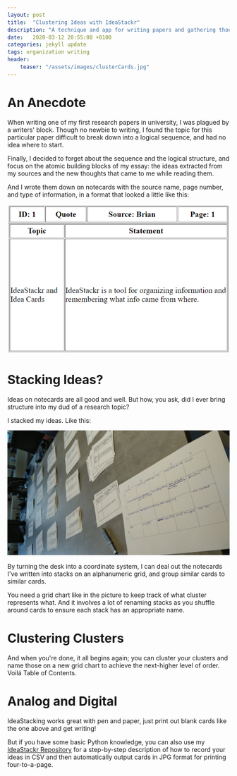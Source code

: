 ```yaml
---
layout: post
title:  "Clustering Ideas with IdeaStackr"
description: "A technique and app for writing papers and gathering thoughts"
date:   2020-03-12 20:55:00 +0100
categories: jekyll update
tags: organization writing
header:
    teaser: "/assets/images/clusterCards.jpg"
---
```

# An Anecdote
When writing one of my first research papers in university, I was plagued by a writers' block. Though no newbie to writing, I found the topic for this particular paper difficult to break down into a logical sequence, and had no idea where to start.

Finally, I decided to forget about the sequence and the logical structure, and focus on the atomic building blocks of my essay: the ideas extracted from my sources and the new thoughts that came to me while reading them.

And I wrote them down on notecards with the source name, page number, and type of information, in a format that looked a little like this:

![notecard](/assets/images/cardExample.png)

# Stacking Ideas?

Ideas on notecards are all good and well. But how, you ask, did I ever bring structure into my dud of a research topic? 

I stacked my ideas. Like this:

![stackedIdeas](/assets/images/clusterCards.jpg)

By turning the desk into a coordinate system, I can deal out the notecards I've written into stacks on an alphanumeric grid, and group similar cards to similar cards.

You need a grid chart like in the picture to keep track of what cluster represents what. And it involves a lot of renaming stacks as you shuffle around cards to ensure each stack has an appropriate name.

# Clustering Clusters
And when you're done, it all begins again; you can cluster your clusters and name those on a new grid chart to achieve the next-higher level of order. Voilá Table of Contents.

# Analog and Digital
IdeaStacking works great with pen and paper, just print out blank cards like the one above and get writing!

But if you have some basic Python knowledge, you can also use my [IdeaStackr Repository](https://github.com/BrianInGermany/IdeaStackr) for a step-by-step description of how to record your ideas in CSV and then automatically output cards in JPG format for printing four-to-a-page.
